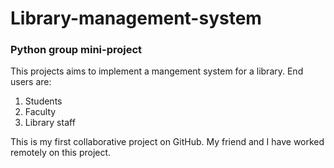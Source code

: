 # Library-management-system
### Python group mini-project 
This projects aims to implement a mangement system for a library. End users are:
1. Students
2. Faculty
3. Library staff

This is my first collaborative project on GitHub. My friend and I have worked remotely on this project. 
